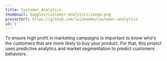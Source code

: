 ```yaml
---
title: Customer Analytics
thumbnail: kaggles/customer-analytics/image.png
projectUrl: https://github.com/luizmanke/customer-analytics
id: 1
---
```


To ensure high profit in marketing campaigns is important to know who's the customers that are more likely to buy your product. For that, this project uses predictive analytics and market segmentation to predict customers behaviors.
